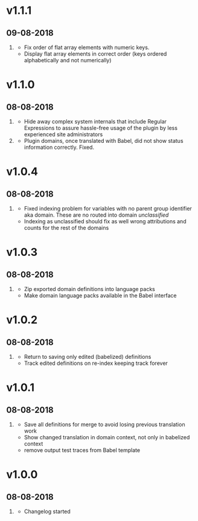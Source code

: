 # v1.1.1
## 09-08-2018

1. [](#bugfix)
    * Fix order of flat array elements with numeric keys.
    * Display flat array elements in correct order (keys ordered alphabetically and not numerically)

# v1.1.0
## 08-08-2018

1. [](#new)
    * Hide away complex system internals that include Regular Expressions to assure hassle-free usage of the plugin by less experienced site administrators
1. [](#bugfix)
    * Plugin domains, once translated with Babel, did not show status information correctly. Fixed.

# v1.0.4
## 08-08-2018

1. [](#bugfix)
    * Fixed indexing problem for variables with no parent group identifier aka domain. These are no routed into domain *unclassified*
    * Indexing as unclassified should fix as well wrong attributions and counts for the rest of the domains

# v1.0.3
## 08-08-2018

1. [](#new)
    * Zip exported domain definitions into language packs
    * Make domain language packs available in the Babel interface

# v1.0.2
## 08-08-2018

1. [](#improved)
    * Return to saving only edited (babelized) definitions
    * Track edited definitions on re-index keeping track forever

# v1.0.1
## 08-08-2018

1. [](#bugfix)
    * Save all definitions for merge to avoid losing previous translation work
    * Show changed translation in domain context, not only in babelized context
    * remove output test traces from Babel template

# v1.0.0
## 08-08-2018

1. [](#new)
    * Changelog started

